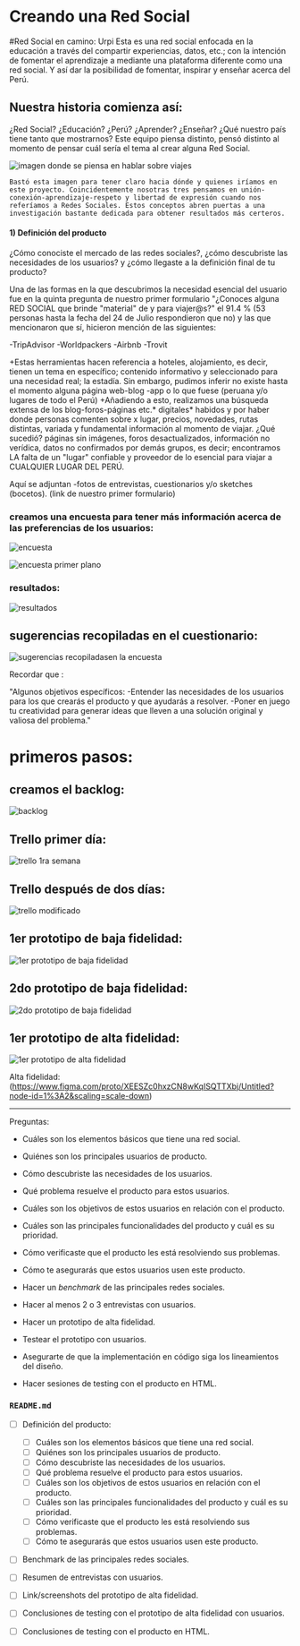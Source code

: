 # Creando una Red Social

#Red Social en camino: Urpi
Esta es una red social enfocada en la educación a través del compartir experiencias, datos, etc.; con la intención de fomentar el aprendizaje a mediante una plataforma diferente como una red social. Y así dar la posibilidad de fomentar, inspirar y enseñar acerca del Perú.

## Nuestra historia comienza así:
¿Red Social? ¿Educación? ¿Perú? ¿Aprender? ¿Enseñar? ¿Qué nuestro país tiene tanto que mostrarnos?
Este equipo piensa distinto, pensó distinto al momento de pensar cuál sería el tema al crear alguna Red Social.

  ![imagen donde se piensa en hablar sobre viajes](https://scontent-scl1-1.xx.fbcdn.net/v/t1.15752-9/37421179_1719512124768932_8314206616538841088_n.png?_nc_cat=0&oh=71ccce2d5dedad4a1bb79c894ae6c318&oe=5BCA0EAF)

    Bastó esta imagen para tener claro hacia dónde y quienes iríamos en este proyecto. Coincidentemente nosotras tres pensamos en unión-conexión-aprendizaje-respeto y libertad de expresión cuando nos referíamos a Redes Sociales. Estos conceptos abren puertas a una investigación bastante dedicada para obtener resultados más certeros.

#### 1) Definición del producto

¿Cómo conociste el mercado de las redes sociales?, ¿cómo descubriste las necesidades de los usuarios? y ¿cómo llegaste a la definición final de tu producto?

Una de las formas en la que descubrimos la necesidad esencial del usuario fue en la quinta pregunta de nuestro primer formulario
"¿Conoces alguna RED SOCIAL que brinde "material" de y para viajer@s?" el 91.4 % (53 personas hasta la fecha del 24 de Julio respondieron que no) y las que mencionaron que sí, hicieron mención de las siguientes:

-TripAdvisor
-Worldpackers
-Airbnb
-Trovit

+Estas herramientas hacen referencia a hoteles, alojamiento, es decir, tienen un tema en específico; contenido informativo y seleccionado para una necesidad real; la estadía. Sin embargo, pudimos inferir no existe hasta el momento alguna página web-blog -app o lo que fuese (peruana y/o lugares de todo el Perú)
+Añadiendo a esto, realizamos una búsqueda extensa de los blog-foros-páginas etc.* digitales* habidos y por haber donde personas comenten sobre x lugar, precios, novedades, rutas distintas, variada y fundamental información al momento de viajar. ¿Qué sucedió? páginas sin imágenes, foros desactualizados, información no verídica, datos no confirmados por demás grupos, es decir; encontramos LA falta de un "lugar" confiable y proveedor de lo esencial para viajar a CUALQUIER LUGAR DEL PERÚ.

Aquí se adjuntan
-fotos de entrevistas, cuestionarios y/o sketches
(bocetos). (link de nuestro primer formulario)

### creamos una encuesta para tener más información acerca de las preferencias de los usuarios:
![encuesta](https://scontent-scl1-1.xx.fbcdn.net/v/t1.15752-9/37790019_1725330907520387_4919293470247485440_n.png?_nc_cat=0&oh=428ac94ac0cb4d69195b871e6b377835&oe=5BDA4C18)

![encuesta primer plano](https://scontent-scl1-1.xx.fbcdn.net/v/t1.15752-9/37710085_1725340624186082_2109743959348609024_n.png?_nc_cat=0&oh=cc3f69357f31ec20dce9559936be6a65&oe=5BD7CF6C)

### resultados:

![resultados](https://scontent-scl1-1.xx.fbcdn.net/v/t1.15752-9/37771499_1726985594021585_8616899839793299456_n.png?_nc_cat=0&oh=0ab1cdd1bd67bb1adb04bd5009937575&oe=5C0BA641)

## sugerencias recopiladas en el cuestionario:
![sugerencias recopiladasen la encuesta](https://scontent-scl1-1.xx.fbcdn.net/v/t1.15752-9/37767458_1726993257354152_6568159173555519488_n.png?_nc_cat=0&oh=ef721cea32d34d05903be3b866b12e9e&oe=5BD0C59B)

Recordar que :

 "Algunos objetivos específicos:
-Entender las necesidades de los usuarios para los que crearás el producto y que ayudarás a resolver.
-Poner en juego tu creatividad para generar ideas que lleven a una solución original y valiosa del problema."

# primeros pasos:
## creamos el backlog:
![backlog](https://scontent-scl1-1.xx.fbcdn.net/v/t1.15752-9/37772637_1727568857296592_3362266275240738816_n.jpg?_nc_cat=0&oh=1514ad5d0aa183ad1213fecbadccdeb0&oe=5C0D452E)

## Trello primer día:
![trello 1ra semana](https://scontent-scl1-1.xx.fbcdn.net/v/t1.15752-9/37687023_1724405557612922_9008906912263045120_n.png?_nc_cat=0&oh=626b12b3d6cf1822974cbac551d655ff&oe=5BE02C3C)

## Trello después de dos días:

![trello modificado](https://scontent-scl1-1.xx.fbcdn.net/v/t1.15752-9/37739779_1726972100689601_4563299470921433088_n.png?_nc_cat=0&oh=65d42a78ebf7e1f6ff711fc942183d36&oe=5BCCB7F3)

## 1er prototipo de baja fidelidad:

![1er prototipo de baja fidelidad](https://scontent-scl1-1.xx.fbcdn.net/v/t1.15752-9/37757577_1727014314018713_5106207526391644160_n.jpg?_nc_cat=0&oh=1ca6646668fca3839e0d029eeb01e8ac&oe=5BDA695B)

## 2do prototipo de baja fidelidad:

![2do prototipo de baja fidelidad](https://scontent-scl1-1.xx.fbcdn.net/v/t1.15752-9/37736710_1727006844019460_1583917852103016448_n.jpg?_nc_cat=0&oh=e4fe9a677e608da12d0e9e1001e39393&oe=5BD8C840)

## 1er prototipo de alta fidelidad:
![1er prototipo de alta fidelidad](https://scontent-scl1-1.xx.fbcdn.net/v/t1.15752-9/37765313_1727561387297339_969873893986664448_n.png?_nc_cat=0&oh=16c03ce7bc6244d4b4a5f8d1acf71371&oe=5BD7F61F)

Alta fidelidad:
 (https://www.figma.com/proto/XEESZc0hxzCN8wKqISQTTXbj/Untitled?node-id=1%3A2&scaling=scale-down)

--------------------------------------------------------------------------------------------------
Preguntas:
* Cuáles son los elementos básicos que tiene una red social.
* Quiénes son los principales usuarios de producto.
* Cómo descubriste las necesidades de los usuarios.
* Qué problema resuelve el producto para estos usuarios.
* Cuáles son los objetivos de estos usuarios en relación con el producto.
* Cuáles son las principales funcionalidades del producto y cuál es su prioridad.
* Cómo verificaste que el producto les está resolviendo sus problemas.
* Cómo te asegurarás que estos usuarios usen este producto.






* Hacer un _benchmark_ de las principales redes sociales.
* Hacer al menos 2 o 3 entrevistas con usuarios.
* Hacer un prototipo de alta fidelidad.
* Testear el prototipo con usuarios.
* Asegurarte de que la implementación en código siga los lineamientos del
  diseño.
* Hacer sesiones de testing con el producto en HTML.

### `README.md`

* [ ] Definición del producto:
  * [ ] Cuáles son los elementos básicos que tiene una red social.
  * [ ] Quiénes son los principales usuarios de producto.
  * [ ] Cómo descubriste las necesidades de los usuarios.
  * [ ] Qué problema resuelve el producto para estos usuarios.
  * [ ] Cuáles son los objetivos de estos usuarios en relación con el producto.
  * [ ] Cuáles son las principales funcionalidades del producto y cuál es su prioridad.
  * [ ] Cómo verificaste que el producto les está resolviendo sus problemas.
  * [ ] Cómo te asegurarás que estos usuarios usen este producto.
* [ ] Benchmark de las principales redes sociales.
* [ ] Resumen de entrevistas con usuarios.
* [ ] Link/screenshots del prototipo de alta fidelidad.
* [ ] Conclusiones de testing con el prototipo de alta fidelidad con usuarios.
* [ ] Conclusiones de testing con el producto en HTML.

